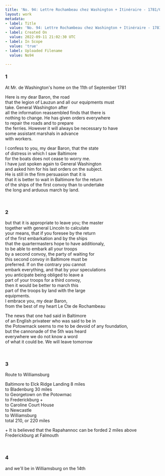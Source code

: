 ```yaml
---
title: 'No. 94: Lettre Rochambeau chez Washington + Itinéraire - 1781/09/11'
layout: work
metadata:
- label: Title
  value: 'No. 94: Lettre Rochambeau chez Washington + Itinéraire - 1781/09/11'
- label: Created On
  value: 2022-09-11 21:02:30 UTC
- label: In Scope
  value: 'true'
- label: Uploaded Filename
  value: No94

---
```

<div class="pages">
<div id="translation-32541559">
<h3>1</h3>
<div class="page-content">
<p>At Mr. de Washington's home on the 11th of September 1781</p>
<p>Here is my dear Baron, the road <br/>
that the legion of Lauzun and all our equipments must <br/>
take. General Washington after<br/>
all the information reassembled finds that there is <br/>
nothing to change. He has given orders everywhere<br/>
to repair the roads and to prepare<br/>
the ferries. However it will always be necessary to have<br/>
some assistant marshals in advance<br/>
with workers.</p>
<p>I confess to you, my dear Baron, that the state<br/>
of distress in which I saw Baltimore<br/>
for the boats does not cease to worry me.<br/>
I have just spoken again to General Washington<br/>
and asked him for his last orders on the subject.<br/>
He is still in the firm persuasion that it is<br/>
that it is better to wait in Baltimore for the return<br/>
of the ships of the first convoy than to undertake<br/>
the long and arduous march by land.</p>
</div>
</div>
<br />
<div id="translation-32541560">
<h3>2</h3>
<div class="page-content">
<p>but that it is appropriate to leave you; the master<br/>
together with general Lincoln to calculate<br/>
your means, that if you foresee by the return<br/>
of the first embarkation and by the ships<br/>
that the quartermasters hope to have additionaly, <br/>
to be able to embark all your troops <br/>
by a second convoy, the party of waiting for <br/>
this second convoy in Baltimore must be<br/>
preferred. If on the contrary you cannot <br/>
embark everything, and that by your speculations<br/>
you anticipate being obliged to leave a<br/>
part of your troops for a third convoy,<br/>
then it would be better to march this<br/>
part of the troops by land with the large<br/>
equipments. <br/>
I embrace you, my dear Baron,<br/>
from the best of my heart Le Cte de Rochambeau</p>
<p>The news that one had said in Baltimore<br/>
of an English privateer who was said to be in<br/>
the Potowmack seems to me to be devoid of any foundation,<br/>
but the cannonade of the 5th was heard <br/>
everywhere we do not know a word<br/>
of what it could be. We will leave tomorrow</p>
</div>
</div>
<br />
<div id="translation-32541561">
<h3>3</h3>
<div class="page-content">
<p>Route to Williamsburg</p>
<p>Baltimore to Elck Ridge Landing 8 miles<br/>
to Bladenburg 30 miles<br/>
to Georgetown on the Potowmac<br/>
to Frederickburg +<br/>
to Caroline Court House<br/>
to Newcastle<br/>
to Williamsburg<br/>
total 210, or 220 miles</p>
<p>+ It is believed that the Rapahannoc can be forded 2 miles above Frederickburg at Falmouth</p>
</div>
</div>
<br />
<div id="translation-32541562">
<h3>4</h3>
<div class="page-content">
<p>and we'll be in Williamsburg on the 14th</p>
</div>
</div>
<br />
</div>
